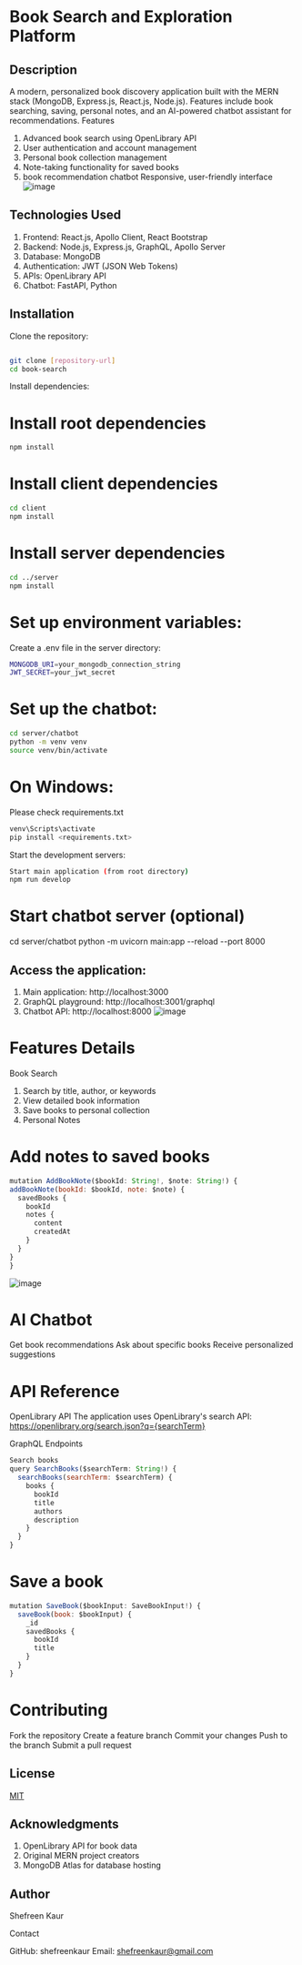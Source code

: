 # Book Search and Exploration Platform
## Description
A modern, personalized book discovery application built with the MERN stack (MongoDB, Express.js, React.js, Node.js). Features include book searching, saving, personal notes, and an AI-powered chatbot assistant for recommendations.
Features

1. Advanced book search using OpenLibrary API
2. User authentication and account management
3. Personal book collection management
4. Note-taking functionality for saved books
5. book recommendation chatbot
Responsive, user-friendly interface
![image](https://github.com/user-attachments/assets/69773fc7-008d-4276-be75-7db137006f66)

## Technologies Used

1. Frontend: React.js, Apollo Client, React Bootstrap
2. Backend: Node.js, Express.js, GraphQL, Apollo Server
3. Database: MongoDB
4. Authentication: JWT (JSON Web Tokens)
5. APIs: OpenLibrary API
6. Chatbot: FastAPI, Python

## Installation

Clone the repository:
``` bash

git clone [repository-url]
cd book-search
``` 
Install dependencies:

# Install root dependencies
``` bash
npm install
``` 
# Install client dependencies
``` bash
cd client
npm install
``` 
# Install server dependencies
``` bash
cd ../server
npm install
``` 
# Set up environment variables:
Create a .env file in the server directory:
``` bash
MONGODB_URI=your_mongodb_connection_string
JWT_SECRET=your_jwt_secret
``` 
# Set up the chatbot:
``` bash
cd server/chatbot
python -m venv venv
source venv/bin/activate  
``` 
# On Windows: 
Please check requirements.txt
``` bash
venv\Scripts\activate
pip install <requirements.txt>
``` 
Start the development servers:
``` bash
Start main application (from root directory)
npm run develop
``` 
# Start chatbot server (optional)
cd server/chatbot
python -m uvicorn main:app --reload --port 8000

## Access the application:


1. Main application: http://localhost:3000
2. GraphQL playground: http://localhost:3001/graphql
3. Chatbot API: http://localhost:8000
![image](https://github.com/user-attachments/assets/39b2f32a-a483-424d-92e8-6ac2cc9444c0)

# Features Details
Book Search

1. Search by title, author, or keywords
2. View detailed book information
3. Save books to personal collection
4. Personal Notes

# Add notes to saved books
  ``` javascript 
mutation AddBookNote($bookId: String!, $note: String!) {
  addBookNote(bookId: $bookId, note: $note) {
    savedBooks {
      bookId
      notes {
        content
        createdAt
      }
    }
  }
}
 ```
![image](https://github.com/user-attachments/assets/04cd225d-6271-4094-8d6e-55434d3d9587)

# AI Chatbot

Get book recommendations
Ask about specific books
Receive personalized suggestions

# API Reference
OpenLibrary API
The application uses OpenLibrary's search API:
 https://openlibrary.org/search.json?q={searchTerm}
 
GraphQL Endpoints
``` javascript
Search books
query SearchBooks($searchTerm: String!) {
  searchBooks(searchTerm: $searchTerm) {
    books {
      bookId
      title
      authors
      description
    }
  }
}
``` 
# Save a book
``` javascript
mutation SaveBook($bookInput: SaveBookInput!) {
  saveBook(book: $bookInput) {
    _id
    savedBooks {
      bookId
      title
    }
  }
}
```
# Contributing

Fork the repository
Create a feature branch
Commit your changes
Push to the branch
Submit a pull request

## License

[MIT](https://choosealicense.com/licenses/mit/)

## Acknowledgments

1. OpenLibrary API for book data
2. Original MERN project creators
3. MongoDB Atlas for database hosting

## Author

Shefreen Kaur

Contact

GitHub: shefreenkaur
Email: shefreenkaur@gmail.com
